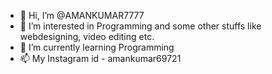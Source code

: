 - 👋 Hi, I’m @AMANKUMAR7777
- 👀 I’m interested in Programming and some other stuffs like webdesigning, video editing etc.
- 🌱 I’m currently learning Programming
- 📫 My Instagram id - amankumar69721

<!---
AMANKUMAR7777/AMANKUMAR7777 is a ✨ special ✨ repository because its `README.md` (this file) appears on your GitHub profile.
You can click the Preview link to take a look at your changes.
--->
